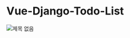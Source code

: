 # Vue-Django-Todo-List

![제목 없음](https://user-images.githubusercontent.com/49037411/113510163-6826be00-9594-11eb-8c18-9651ce56fa6d.png)
